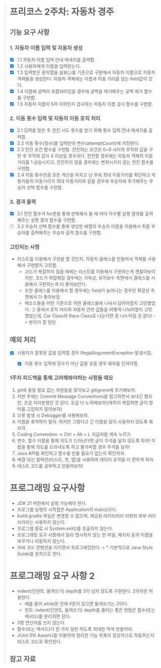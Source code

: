 > # 프리코스 2주차: 자동차 경주
>
> ## 기능 요구 사항
>
> ### 1. 자동차 이름 입력 및 자동차 생성
> 
> * [x] 1.1 자동차 이름 입력 안내 메세지를 출력함.
> * [x] 1.2 사용자에게 이름을 입력받는다.
> * [x] 1.3 입력받은 문자열을 쉼표(,)를 기준으로 구분해서 자동차 이름으로 자동차 객체들을 생성한다. 자동차 객체에는 이름과 이동 거리를 담는 field값이 있다.
> * [x] 1.4 이름에 공백이 포함되어있을 경우에 공백을 제거해주는 공백 제거 함수를 구현함.
> * [x] 1.5 자동차 이름이 5자 이하인지 검사하는 자동차 이름 검사 함수를 구현함.
> 
> ### 2. 이동 횟수 입력 및 자동차 이동 로직 처리
> 
> * [x] 2.1 입력을 받은 후 전진 시도 횟수를 받기 위해 횟수 입력 안내 메세지를 출력함.
> * [x] 2.2 이동 횟수(정수)를 입력받아 변수(attemptCount)에 저장한다. 
> * [x] 2.3 전진 조건 함수를 구현함. 전진하는 조건은 0~9 사이의 무작위 값을 구한 후 
무작위 값이 4 이상일 경우이다. 전진할 경우에는 자동차 객체의 이동 거리를 1 상승시키고, 전진하지 않을 경우에는 변화시키지 않는 전진 함수를 구현함.
> * [x] 2.4 이동 횟수만큼 모든 계산을 마치고 난 후에 최대 이동거리를 확인하고 자동차들의 이동거리가 최대 이동거리와 같을 경우에 우승자에 추가해주는 우승자 선택 함수를 구현함.
> ### 3. 결과 출력
> 
> * [x] 3.1 전진 함수가 for문을 통해 반복해서 돌 때 마다 차수별 실행 결과를 출력해주는 실행 결과 함수를 구현함.
> * [ ] 3.2 우승자 선택 함수를 통해 생성된 배열의 우승자 이름을 이용해서 최종 우승자를 출력해주는 우승자 출력 함수를 구현함.
>
> ### 고민되는 사항
> * 리스트를 이용해서 구현을 할 것인지, 자동차 클래스를 만들어서 객체를 사용해서 구현할지 고민함.
>   * 코드가 복잡하지 않을 때에는 리스트를 이용해서 구현하는게 괜찮아보이지만, 코드가 복잡해질 경우에는 가독성, 유지보수 측면에서 클래스를 사용해서 구현하는게 더 좋아보인다.
>   * 또한 클래스를 이용해서 할 경우에는 field가 늘어나는 경우인 확장성 측면에서 더 좋아보임.
>   * 메소드들을 어떤 기준으로 어떤 클래스들에 나눠서 담아야할지 고민했었다. 그 중에서 로직 처리와 자동차 관련 값들을 어떻게 나눠야할지 고민했었는데,
>Car Class와 Race Class로 나눈다면 잘 나누어질 것 같다! -> 분리가 잘 된당
>
> ## 예외 처리
> * [x] 사용자가 잘못된 값을 입력할 경우 IllegalArgumentException 발생시킴. 
>   * [x] 이동 횟수 입력에 정수가 아닌 값을 넣을 경우 예외를 던져야함.
> 
> 
> ### 1주차 피드백을 통해 고려해봐야하는 사항들 메모
> 1. git에 올릴 필요 없는 자원들을 찾아보고 gitignore에 추가해보자.
> 2. 저번 주에는 Commit Message Conventions을 참고하면서 보내긴 했지만, 조금 지저분했던 것 같다. 조금 더 노력해보자!(제목이 복잡하면 굳이 영어를 고집하지 말아보자)
> 3. 오류 발생 시 Debugger를 사용해보자.
> 4. 이름을 축약하지 말자. 하지만 그렇다고 긴 이름을 많이 사용하지 않도록 해보자.
> 5. Coding Convention -> Ctrl + Alt + L 지금처럼 계속 누르기
> 6. 변수, 함수 이름을 통해 의도가 드러난다면 굳이 주석을 달지 않도록 하자! 이름을 통해 의도를 드러내도록 하고 불가피할 경우 주석을 달자!
> 7. Java API를 확인하고 함수를 만들 필요가 없는지 확인하자.
> 8. 배열 대신 컬렉션(리스트, 셋, 맵)을 사용하여 데이터 조작을 더 편하게 하자.
> 9. 테스트 코드를 공부하고 만들어보자!
> 
> # 프로그래밍 요구사항
> * JDK 21 버전에서 실행 가능해야 한다.
> * 프로그램 실행의 시작점은 Application의 main()이다.
> * build.gradle 파일은 변경할 수 없으며, 제공된 라이브러리 이외의 외부 라이브러리는 사용하지 않는다.
> * 프로그램 종료 시 System.exit()를 호출하지 않는다.
> * 프로그래밍 요구 사항에서 달리 명시하지 않는 한 파일, 패키지 등의 이름을 바꾸거나 이동하지 않는다.
> * 자바 코드 컨벤션을 지키면서 프로그래밍한다.
    >   * 기본적으로 Java Style Guide를 원칙으로 한다.
>
> # 프로그래밍 요구 사항 2
> * indent(인덴트, 들여쓰기) depth를 3이 넘지 않도록 구현한다. 2까지만 허용한다.
>   * 예를 들어 while문 안에 if문이 있으면 들여쓰기는 2이다.
>   * 힌트: indent(인덴트, 들여쓰기) depth를 줄이는 좋은 방법은 함수(또는 메서드)를 분리하면 된다.
> * 3항 연산자를 쓰지 않는다.
> * 함수(또는 메서드)가 한 가지 일만 하도록 최대한 작게 만들어라.
> * JUnit 5와 AssertJ를 이용하여 정리한 기능 목록이 정상적으로 작동하는지 테스트 코드로 확인한다.
> 
> 
> ## 참고 자료
> 

